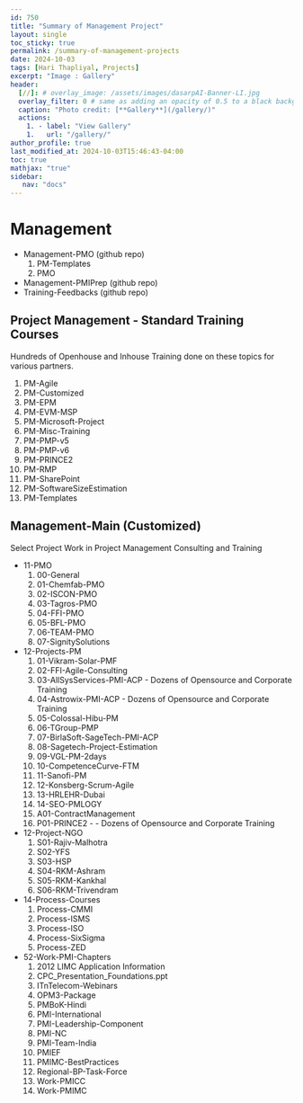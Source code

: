 ```yaml
---
id: 750
title: "Summary of Management Project"
layout: single
toc_sticky: true
permalink: /summary-of-management-projects
date: 2024-10-03
tags: [Hari Thapliyal, Projects]
excerpt: "Image : Gallery"
header:
  [//]: # overlay_image: /assets/images/dasarpAI-Banner-LI.jpg
  overlay_filter: 0 # same as adding an opacity of 0.5 to a black background
  caption: "Photo credit: [**Gallery**](/gallery/)"
  actions:
    1. - label: "View Gallery"
    1.   url: "/gallery/"
author_profile: true
last_modified_at: 2024-10-03T15:46:43-04:00
toc: true
mathjax: "true"
sidebar:
   nav: "docs"
---
```


# Management
- Management-PMO (github repo)
	1. PM-Templates
	1. PMO
- Management-PMIPrep (github repo)
- Training-Feedbacks (github repo)

## Project Management - Standard Training Courses 
Hundreds of Openhouse and Inhouse Training done on these topics for various partners.

1. PM-Agile
1. PM-Customized
1. PM-EPM
1. PM-EVM-MSP
1. PM-Microsoft-Project
1. PM-Misc-Training
1. PM-PMP-v5
1. PM-PMP-v6
1. PM-PRINCE2
1. PM-RMP
1. PM-SharePoint
1. PM-SoftwareSizeEstimation
1. PM-Templates


## Management-Main (Customized)
Select Project Work in Project Management Consulting and Training

- 11-PMO
    1. 00-General  
    1. 01-Chemfab-PMO  
    1. 02-ISCON-PMO  
    1. 03-Tagros-PMO  
    1. 04-FFI-PMO  
    1. 05-BFL-PMO  
    1. 06-TEAM-PMO  
    1. 07-SignitySolutions  
- 12-Projects-PM
    1. 01-Vikram-Solar-PMF
    1. 02-FFI-Agile-Consulting
    1. 03-AllSysServices-PMI-ACP - Dozens of Opensource and Corporate Training 
    1. 04-Astrowix-PMI-ACP - Dozens of Opensource and Corporate Training 
    1. 05-Colossal-Hibu-PM
    1. 06-TGroup-PMP
    1. 07-BirlaSoft-SageTech-PMI-ACP
    1. 08-Sagetech-Project-Estimation
    1. 09-VGL-PM-2days
    1. 10-CompetenceCurve-FTM
    1. 11-Sanofi-PM
    1. 12-Konsberg-Scrum-Agile
    1. 13-HRLEHR-Dubai
    1. 14-SEO-PMLOGY
    1. A01-ContractManagement
    1. P01-PRINCE2 -  - Dozens of Opensource and Corporate Training
- 12-Project-NGO
    1. S01-Rajiv-Malhotra
    1. S02-YFS
    1. S03-HSP
    1. S04-RKM-Ashram
    1. S05-RKM-Kankhal
    1. S06-RKM-Trivendram
- 14-Process-Courses
    1. Process-CMMI
    1. Process-ISMS
    1. Process-ISO
    1. Process-SixSigma
    1. Process-ZED
- 52-Work-PMI-Chapters
    1. 2012 LIMC Application Information
    1. CPC_Presentation_Foundations.ppt
    1. ITnTelecom-Webinars
    1. OPM3-Package
    1. PMBoK-Hindi
    1. PMI-International
    1. PMI-Leadership-Component
    1. PMI-NC
    1. PMI-Team-India
    1. PMIEF
    1. PMIMC-BestPractices
    1. Regional-BP-Task-Force
    1. Work-PMICC
    1. Work-PMIMC


